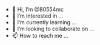 - 👋 Hi, I’m @80554mc
- 👀 I’m interested in ...
- 🌱 I’m currently learning ...
- 💞️ I’m looking to collaborate on ...
- 📫 How to reach me ...

<!---
80554mc/80554mc is a ✨ special ✨ repository because its `README.md` (this file) appears on your GitHub profile.
You can click the Preview link to take a look at your changes.
--->
